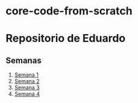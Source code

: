 # core-code-from-scratch
# Repositorio de Eduardo
## Semanas
1. [Semana 1](./semanas/s1)
2. [Semana 2](./semanas/s2)
3. [Semana 3](./semanas/s3)
4. [Semana 4](./semanas/s4)
